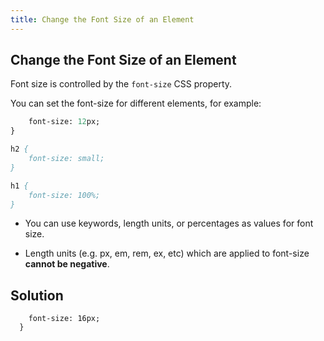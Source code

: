 ```yaml
---
title: Change the Font Size of an Element
---
```

## Change the Font Size of an Element

Font size is controlled by the `font-size` CSS property.

You can set the font-size for different elements, for example:
```p {
    font-size: 12px;
}

h2 {
    font-size: small;
}

h1 {
    font-size: 100%;
}
```
* You can use keywords, length units, or percentages as values for font size. 

* Length units (e.g. px, em, rem, ex, etc) which are applied to font-size **cannot be negative**.

## Solution

```p{
    font-size: 16px;
  }
```


<!-- The article goes here, in GitHub-flavored Markdown. Feel free to add YouTube videos, images, and CodePen/JSBin embeds  -->
